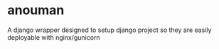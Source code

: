 anouman
======

A django wrapper designed to setup django project so they are easily deployable with nginx/gunicorn
